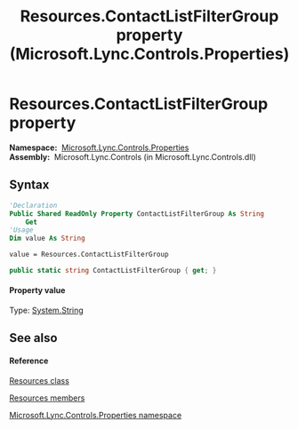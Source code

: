 ﻿---
title: Resources.ContactListFilterGroup property  (Microsoft.Lync.Controls.Properties)
TOCTitle: 'ContactListFilterGroup property '
ms:assetid: P:Microsoft.Lync.Controls.Properties.Resources.ContactListFilterGroup_DI_3_UC_OCS14MrefLyncWPF
ms:mtpsurl: https://msdn.microsoft.com/en-us/library/microsoft.lync.controls.properties.resources.contactlistfiltergroup_di_3_uc_ocs14mreflyncwpf(v=office.15)
ms:contentKeyID: 48591723
ms.date: 07/28/2014
mtps_version: v=office.15
f1_keywords:
- Microsoft.Lync.Controls.Properties.Resources.ContactListFilterGroup
dev_langs:
- CSharp
- JScript
- VB
- other
---

# Resources.ContactListFilterGroup property

**Namespace:**  [Microsoft.Lync.Controls.Properties](microsoft-lync-controls-properties-namespace_1.md)  
**Assembly:**  Microsoft.Lync.Controls (in Microsoft.Lync.Controls.dll)

## Syntax

``` vb
'Declaration
Public Shared ReadOnly Property ContactListFilterGroup As String
    Get
'Usage
Dim value As String

value = Resources.ContactListFilterGroup
```

``` csharp
public static string ContactListFilterGroup { get; }
```

#### Property value

Type: [System.String](http://msdn2.microsoft.com/en-us/library/s1wwdcbf)  

## See also

#### Reference

[Resources class](resources-class-microsoft-lync-controls-properties_1.md)

[Resources members](resources-members-microsoft-lync-controls-properties_1.md)

[Microsoft.Lync.Controls.Properties namespace](microsoft-lync-controls-properties-namespace_1.md)

